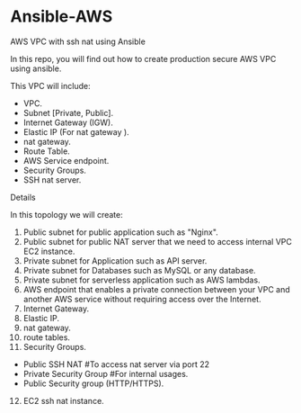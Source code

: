 # Ansible-AWS
AWS VPC with ssh nat using Ansible

In this repo, you will find out how to create production secure AWS VPC using ansible.

This VPC will include:

* VPC.
* Subnet [Private, Public].
* Internet Gateway (IGW).
* Elastic IP (For nat gateway ).
* nat gateway.
* Route Table.
* AWS Service endpoint.
* Security Groups.
* SSH nat server.


Details

In this topology we will create:
1. Public subnet for public application such as "Nginx".
2. Public subnet for public NAT server that we need to access internal VPC EC2 instance.
3. Private subnet for Application such as API server.
4. Private subnet for Databases such as MySQL or any database.
5. Private subnet for serverless application such as AWS lambdas.
6. AWS endpoint that enables a private connection between your VPC and another AWS service without requiring access over the Internet.
7. Internet Gateway.
8. Elastic IP.
9. nat gateway.
10. route tables.
11. Security Groups.
  * Public SSH NAT #To access nat server via port 22
  * Private Security Group #For internal usages.
  * Public Security group (HTTP/HTTPS).
12. EC2 ssh nat instance.

